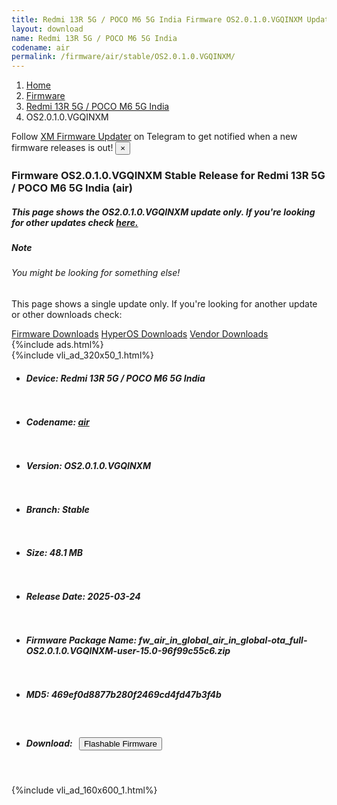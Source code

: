 ```yaml
---
title: Redmi 13R 5G / POCO M6 5G India Firmware OS2.0.1.0.VGQINXM Update
layout: download
name: Redmi 13R 5G / POCO M6 5G India
codename: air
permalink: /firmware/air/stable/OS2.0.1.0.VGQINXM/
---
```

<nav aria-label="breadcrumb">
    <ol class="breadcrumb">
        <li class="breadcrumb-item"><a href="/">Home</a></li>
        <li class="breadcrumb-item"><a href="/firmware/">Firmware</a></li>
        <li class="breadcrumb-item"><a href="/firmware/air/">Redmi 13R 5G / POCO M6 5G India</a></li>
        <li class="breadcrumb-item active" aria-current="page">OS2.0.1.0.VGQINXM</li>
    </ol>
</nav>
<div class="alert alert-primary alert-dismissible fade show" role="alert">
    Follow <a href="https://t.me/XiaomiFirmwareUpdater" class="alert-link">XM Firmware Updater</a> on Telegram to get
    notified when a new firmware releases is out!
    <button type="button" class="close" data-dismiss="alert" aria-label="Close">
        <span aria-hidden="true">&times;</span>
    </button>
</div>
<div class="col-12 mx-auto">
    <h3 class="title bg-light p-2 rounded">Firmware OS2.0.1.0.VGQINXM Stable Release for Redmi 13R 5G / POCO M6 5G India (air)</h3>
    <h5>This page shows the OS2.0.1.0.VGQINXM update only. If you're looking for other updates check
        <a href="/firmware/air/">here.</a></h5>
    <div class="card">
        <div class="card-body">
            <h5 class="card-title">Note</h5>
            <h6 class="card-subtitle mb-2 text-muted">You might be looking for something else!</h6>
            <p class="card-text">This page shows a single update only.
                If you're looking for another update or other downloads check:</p>
            <a href="/firmware/" class="card-link">Firmware Downloads</a>
            <a href="/hyperos/" class="card-link">HyperOS Downloads</a>
            <a href="/vendor/" class="card-link">Vendor Downloads</a>
        </div>
    </div>
    {%include ads.html%}
    <div class="row justify-content-center">
        <div class="col-10" id="downloads">
                    <div class="card card-body">
            {%include vli_ad_320x50_1.html%}
            <ul class="list-unstyled">
                <li style="padding-bottom: 10px;">
                    <h5><b>Device: </b>Redmi 13R 5G / POCO M6 5G India</h5>
                </li>
                <li style="padding-bottom: 10px;">
                    <h5><b>Codename: </b> <a href="/firmware/air/" target="_blank">air</a> </h5>
                </li>
                <li style="padding-bottom: 10px;">
                    <h5><b>Version: </b>OS2.0.1.0.VGQINXM</h5>
                </li>
                <li style="padding-bottom: 10px;">
                    <h5><b>Branch: </b>Stable</h5>
                </li>
                <li style="padding-bottom: 10px;">
                    <h5><b>Size: </b>48.1 MB</h5>
                </li>
                <li style="padding-bottom: 10px;">
                    <h5><b>Release Date: </b>2025-03-24</h5>
                </li>
                <li style="padding-bottom: 10px;">
                    <h5><b>Firmware Package Name: </b><span id="filename" class="text-dark">fw_air_in_global_air_in_global-ota_full-OS2.0.1.0.VGQINXM-user-15.0-96f99c55c6.zip</span></h5>
                </li>
                <li style="padding-bottom: 10px;">
                    <h5><b>MD5: </b><span id="md5" class="text-muted">469ef0d8877b280f2469cd4fd47b3f4b</span></h5>
                </li>
                <li style="padding-bottom: 10px;">
                    <h5><b>Download: </b><button type="button" id="download" class="btn btn-primary"
                    style="margin: 7px;" onclick="redirect('fw_air_in_global_air_in_global-ota_full-OS2.0.1.0.VGQINXM-user-15.0-96f99c55c6.zip'); return false;"><i class="fa fa-download"></i> Flashable Firmware</button></h5>
                </li>
            </ul>
        </div>
        </div>
        {%include vli_ad_160x600_1.html%}
    </div>
</div>
